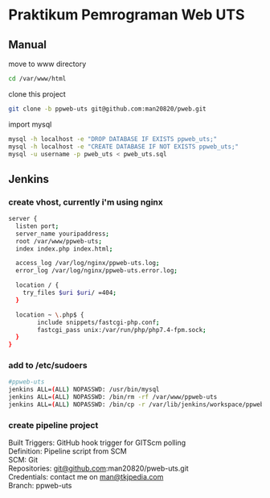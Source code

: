 # Praktikum Pemrograman Web UTS

## Manual

move to www directory

```bash
cd /var/www/html
```

clone this project

```bash
git clone -b ppweb-uts git@github.com:man20820/pweb.git
```

import mysql

```bash
mysql -h localhost -e "DROP DATABASE IF EXISTS ppweb_uts;"
mysql -h localhost -e "CREATE DATABASE IF NOT EXISTS ppweb_uts;"
mysql -u username -p pweb_uts < pweb_uts.sql
```

## Jenkins

### create vhost, currently i'm using nginx

```bash
server {
  listen port;
  server_name youripaddress;
  root /var/www/ppweb-uts;
  index index.php index.html;

  access_log /var/log/nginx/ppweb-uts.log;
  error_log /var/log/nginx/ppweb-uts.error.log;

  location / {
    try_files $uri $uri/ =404;
  }

  location ~ \.php$ {
        include snippets/fastcgi-php.conf;
        fastcgi_pass unix:/var/run/php/php7.4-fpm.sock;
  }
}
```

### add to /etc/sudoers

```bash
#ppweb-uts
jenkins ALL=(ALL) NOPASSWD: /usr/bin/mysql
jenkins ALL=(ALL) NOPASSWD: /bin/rm -rf /var/www/ppweb-uts
jenkins ALL=(ALL) NOPASSWD: /bin/cp -r /var/lib/jenkins/workspace/ppweb-uts/ /var/www/ppweb-uts/
```

### create pipeline project

Built Triggers:  GitHub hook trigger for GITScm polling </br>
Definition: Pipeline script from SCM </br>
SCM: Git </br>
Repositories: git@github.com:man20820/pweb-uts.git </br>
Credentials: contact me on man@tkjpedia.com </br>
Branch: ppweb-uts </br>
